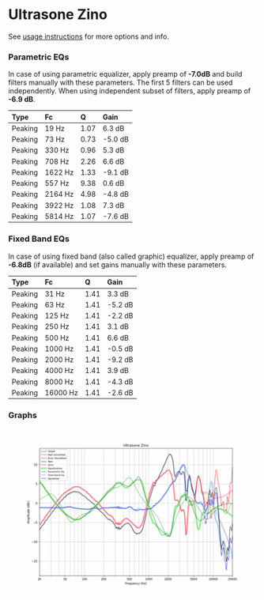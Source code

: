 # Ultrasone Zino
See [usage instructions](https://github.com/jaakkopasanen/AutoEq#usage) for more options and info.

### Parametric EQs
In case of using parametric equalizer, apply preamp of **-7.0dB** and build filters manually
with these parameters. The first 5 filters can be used independently.
When using independent subset of filters, apply preamp of **-6.9 dB**.

| Type    | Fc      |    Q | Gain    |
|:--------|:--------|:-----|:--------|
| Peaking | 19 Hz   | 1.07 | 6.3 dB  |
| Peaking | 73 Hz   | 0.73 | -5.0 dB |
| Peaking | 330 Hz  | 0.96 | 5.3 dB  |
| Peaking | 708 Hz  | 2.26 | 6.6 dB  |
| Peaking | 1622 Hz | 1.33 | -9.1 dB |
| Peaking | 557 Hz  | 9.38 | 0.6 dB  |
| Peaking | 2164 Hz | 4.98 | -4.8 dB |
| Peaking | 3922 Hz | 1.08 | 7.3 dB  |
| Peaking | 5814 Hz | 1.07 | -7.6 dB |

### Fixed Band EQs
In case of using fixed band (also called graphic) equalizer, apply preamp of **-6.8dB**
(if available) and set gains manually with these parameters.

| Type    | Fc       |    Q | Gain    |
|:--------|:---------|:-----|:--------|
| Peaking | 31 Hz    | 1.41 | 3.3 dB  |
| Peaking | 63 Hz    | 1.41 | -5.2 dB |
| Peaking | 125 Hz   | 1.41 | -2.2 dB |
| Peaking | 250 Hz   | 1.41 | 3.1 dB  |
| Peaking | 500 Hz   | 1.41 | 6.6 dB  |
| Peaking | 1000 Hz  | 1.41 | -0.5 dB |
| Peaking | 2000 Hz  | 1.41 | -9.2 dB |
| Peaking | 4000 Hz  | 1.41 | 3.9 dB  |
| Peaking | 8000 Hz  | 1.41 | -4.3 dB |
| Peaking | 16000 Hz | 1.41 | -2.6 dB |

### Graphs
![](./Ultrasone%20Zino.png)